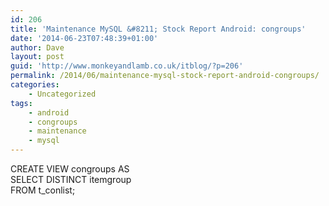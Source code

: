 ```yaml
---
id: 206
title: 'Maintenance MySQL &#8211; Stock Report Android: congroups'
date: '2014-06-23T07:48:39+01:00'
author: Dave
layout: post
guid: 'http://www.monkeyandlamb.co.uk/itblog/?p=206'
permalink: /2014/06/maintenance-mysql-stock-report-android-congroups/
categories:
    - Uncategorized
tags:
    - android
    - congroups
    - maintenance
    - mysql
---
```


CREATE VIEW congroups AS  
SELECT DISTINCT itemgroup  
FROM t\_conlist;